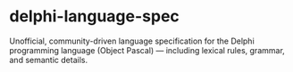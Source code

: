 # delphi-language-spec
Unofficial, community-driven language specification for the Delphi programming language (Object Pascal) — including lexical rules, grammar, and semantic details.
